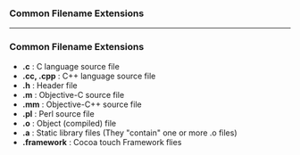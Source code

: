 ### Common Filename Extensions

--------------------------------------------------------------------


### Common Filename Extensions

* **.c** : C language source file
* **.cc, .cpp** : C++ language source file
* **.h** : Header file
* **.m** : Objective-C source file
* **.mm** : Objective-C++ source file
* **.pl** : Perl source file
* **.o** : Object (compiled) file
* **.a** : Static library files (They "contain" one or more .o files)
* **.framework** : Cocoa touch Framework flies
